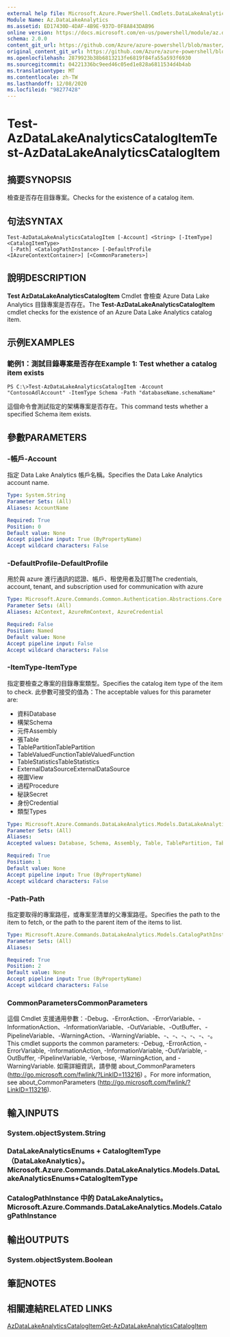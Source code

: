 ```yaml
---
external help file: Microsoft.Azure.PowerShell.Cmdlets.DataLakeAnalytics.dll-Help.xml
Module Name: Az.DataLakeAnalytics
ms.assetid: ED17430D-4DAF-4B9E-937D-0F8A843DAB96
online version: https://docs.microsoft.com/en-us/powershell/module/az.datalakeanalytics/test-azdatalakeanalyticscatalogitem
schema: 2.0.0
content_git_url: https://github.com/Azure/azure-powershell/blob/master/src/DataLakeAnalytics/DataLakeAnalytics/help/Test-AzDataLakeAnalyticsCatalogItem.md
original_content_git_url: https://github.com/Azure/azure-powershell/blob/master/src/DataLakeAnalytics/DataLakeAnalytics/help/Test-AzDataLakeAnalyticsCatalogItem.md
ms.openlocfilehash: 2879923b38b6813213fe6819f84fa55a593f6930
ms.sourcegitcommit: 04221336bc9eed46c05ed1e828a6811534d4b4ab
ms.translationtype: MT
ms.contentlocale: zh-TW
ms.lasthandoff: 12/08/2020
ms.locfileid: "98277428"
---
```

# <span data-ttu-id="6258f-101">Test-AzDataLakeAnalyticsCatalogItem</span><span class="sxs-lookup"><span data-stu-id="6258f-101">Test-AzDataLakeAnalyticsCatalogItem</span></span>

## <span data-ttu-id="6258f-102">摘要</span><span class="sxs-lookup"><span data-stu-id="6258f-102">SYNOPSIS</span></span>
<span data-ttu-id="6258f-103">檢查是否存在目錄專案。</span><span class="sxs-lookup"><span data-stu-id="6258f-103">Checks for the existence of a catalog item.</span></span>

## <span data-ttu-id="6258f-104">句法</span><span class="sxs-lookup"><span data-stu-id="6258f-104">SYNTAX</span></span>

```
Test-AzDataLakeAnalyticsCatalogItem [-Account] <String> [-ItemType] <CatalogItemType>
 [-Path] <CatalogPathInstance> [-DefaultProfile <IAzureContextContainer>] [<CommonParameters>]
```

## <span data-ttu-id="6258f-105">說明</span><span class="sxs-lookup"><span data-stu-id="6258f-105">DESCRIPTION</span></span>
<span data-ttu-id="6258f-106">**Test AzDataLakeAnalyticsCatalogItem** Cmdlet 會檢查 Azure Data Lake Analytics 目錄專案是否存在。</span><span class="sxs-lookup"><span data-stu-id="6258f-106">The **Test-AzDataLakeAnalyticsCatalogItem** cmdlet checks for the existence of an Azure Data Lake Analytics catalog item.</span></span>

## <span data-ttu-id="6258f-107">示例</span><span class="sxs-lookup"><span data-stu-id="6258f-107">EXAMPLES</span></span>

### <span data-ttu-id="6258f-108">範例1：測試目錄專案是否存在</span><span class="sxs-lookup"><span data-stu-id="6258f-108">Example 1: Test whether a catalog item exists</span></span>
```
PS C:\>Test-AzDataLakeAnalyticsCatalogItem -Account "ContosoAdlAccount" -ItemType Schema -Path "databaseName.schemaName"
```

<span data-ttu-id="6258f-109">這個命令會測試指定的架構專案是否存在。</span><span class="sxs-lookup"><span data-stu-id="6258f-109">This command tests whether a specified Schema item exists.</span></span>

## <span data-ttu-id="6258f-110">參數</span><span class="sxs-lookup"><span data-stu-id="6258f-110">PARAMETERS</span></span>

### <span data-ttu-id="6258f-111">-帳戶</span><span class="sxs-lookup"><span data-stu-id="6258f-111">-Account</span></span>
<span data-ttu-id="6258f-112">指定 Data Lake Analytics 帳戶名稱。</span><span class="sxs-lookup"><span data-stu-id="6258f-112">Specifies the Data Lake Analytics account name.</span></span>

```yaml
Type: System.String
Parameter Sets: (All)
Aliases: AccountName

Required: True
Position: 0
Default value: None
Accept pipeline input: True (ByPropertyName)
Accept wildcard characters: False
```

### <span data-ttu-id="6258f-113">-DefaultProfile</span><span class="sxs-lookup"><span data-stu-id="6258f-113">-DefaultProfile</span></span>
<span data-ttu-id="6258f-114">用於與 azure 進行通訊的認證、帳戶、租使用者及訂閱</span><span class="sxs-lookup"><span data-stu-id="6258f-114">The credentials, account, tenant, and subscription used for communication with azure</span></span>

```yaml
Type: Microsoft.Azure.Commands.Common.Authentication.Abstractions.Core.IAzureContextContainer
Parameter Sets: (All)
Aliases: AzContext, AzureRmContext, AzureCredential

Required: False
Position: Named
Default value: None
Accept pipeline input: False
Accept wildcard characters: False
```

### <span data-ttu-id="6258f-115">-ItemType</span><span class="sxs-lookup"><span data-stu-id="6258f-115">-ItemType</span></span>
<span data-ttu-id="6258f-116">指定要檢查之專案的目錄專案類型。</span><span class="sxs-lookup"><span data-stu-id="6258f-116">Specifies the catalog item type of the item to check.</span></span>
<span data-ttu-id="6258f-117">此參數可接受的值為：</span><span class="sxs-lookup"><span data-stu-id="6258f-117">The acceptable values for this parameter are:</span></span>
- <span data-ttu-id="6258f-118">資料</span><span class="sxs-lookup"><span data-stu-id="6258f-118">Database</span></span>
- <span data-ttu-id="6258f-119">構架</span><span class="sxs-lookup"><span data-stu-id="6258f-119">Schema</span></span>
- <span data-ttu-id="6258f-120">元件</span><span class="sxs-lookup"><span data-stu-id="6258f-120">Assembly</span></span>
- <span data-ttu-id="6258f-121">張</span><span class="sxs-lookup"><span data-stu-id="6258f-121">Table</span></span>
- <span data-ttu-id="6258f-122">TablePartition</span><span class="sxs-lookup"><span data-stu-id="6258f-122">TablePartition</span></span>
- <span data-ttu-id="6258f-123">TableValuedFunction</span><span class="sxs-lookup"><span data-stu-id="6258f-123">TableValuedFunction</span></span>
- <span data-ttu-id="6258f-124">TableStatistics</span><span class="sxs-lookup"><span data-stu-id="6258f-124">TableStatistics</span></span>
- <span data-ttu-id="6258f-125">ExternalDataSource</span><span class="sxs-lookup"><span data-stu-id="6258f-125">ExternalDataSource</span></span>
- <span data-ttu-id="6258f-126">視圖</span><span class="sxs-lookup"><span data-stu-id="6258f-126">View</span></span>
- <span data-ttu-id="6258f-127">過程</span><span class="sxs-lookup"><span data-stu-id="6258f-127">Procedure</span></span>
- <span data-ttu-id="6258f-128">秘訣</span><span class="sxs-lookup"><span data-stu-id="6258f-128">Secret</span></span>
- <span data-ttu-id="6258f-129">身份</span><span class="sxs-lookup"><span data-stu-id="6258f-129">Credential</span></span>
- <span data-ttu-id="6258f-130">類型</span><span class="sxs-lookup"><span data-stu-id="6258f-130">Types</span></span>

```yaml
Type: Microsoft.Azure.Commands.DataLakeAnalytics.Models.DataLakeAnalyticsEnums+CatalogItemType
Parameter Sets: (All)
Aliases:
Accepted values: Database, Schema, Assembly, Table, TablePartition, TableValuedFunction, TableStatistics, ExternalDataSource, View, Procedure, Secret, Credential, Types, Package

Required: True
Position: 1
Default value: None
Accept pipeline input: True (ByPropertyName)
Accept wildcard characters: False
```

### <span data-ttu-id="6258f-131">-Path</span><span class="sxs-lookup"><span data-stu-id="6258f-131">-Path</span></span>
<span data-ttu-id="6258f-132">指定要取得的專案路徑，或專案至清單的父專案路徑。</span><span class="sxs-lookup"><span data-stu-id="6258f-132">Specifies the path to the item to fetch, or the path to the parent item of the items to list.</span></span>

```yaml
Type: Microsoft.Azure.Commands.DataLakeAnalytics.Models.CatalogPathInstance
Parameter Sets: (All)
Aliases:

Required: True
Position: 2
Default value: None
Accept pipeline input: True (ByPropertyName)
Accept wildcard characters: False
```

### <span data-ttu-id="6258f-133">CommonParameters</span><span class="sxs-lookup"><span data-stu-id="6258f-133">CommonParameters</span></span>
<span data-ttu-id="6258f-134">這個 Cmdlet 支援通用參數：-Debug、-ErrorAction、-ErrorVariable、-InformationAction、-InformationVariable、-OutVariable、-OutBuffer、-PipelineVariable、-WarningAction、-WarningVariable、-、-、-、-、-、-。</span><span class="sxs-lookup"><span data-stu-id="6258f-134">This cmdlet supports the common parameters: -Debug, -ErrorAction, -ErrorVariable, -InformationAction, -InformationVariable, -OutVariable, -OutBuffer, -PipelineVariable, -Verbose, -WarningAction, and -WarningVariable.</span></span> <span data-ttu-id="6258f-135">如需詳細資訊，請參閱 about_CommonParameters (http://go.microsoft.com/fwlink/?LinkID=113216) 。</span><span class="sxs-lookup"><span data-stu-id="6258f-135">For more information, see about_CommonParameters (http://go.microsoft.com/fwlink/?LinkID=113216).</span></span>

## <span data-ttu-id="6258f-136">輸入</span><span class="sxs-lookup"><span data-stu-id="6258f-136">INPUTS</span></span>

### <span data-ttu-id="6258f-137">System.object</span><span class="sxs-lookup"><span data-stu-id="6258f-137">System.String</span></span>

### <span data-ttu-id="6258f-138">DataLakeAnalyticsEnums + CatalogItemType （DataLakeAnalytics）。</span><span class="sxs-lookup"><span data-stu-id="6258f-138">Microsoft.Azure.Commands.DataLakeAnalytics.Models.DataLakeAnalyticsEnums+CatalogItemType</span></span>

### <span data-ttu-id="6258f-139">CatalogPathInstance 中的 DataLakeAnalytics。</span><span class="sxs-lookup"><span data-stu-id="6258f-139">Microsoft.Azure.Commands.DataLakeAnalytics.Models.CatalogPathInstance</span></span>

## <span data-ttu-id="6258f-140">輸出</span><span class="sxs-lookup"><span data-stu-id="6258f-140">OUTPUTS</span></span>

### <span data-ttu-id="6258f-141">System.object</span><span class="sxs-lookup"><span data-stu-id="6258f-141">System.Boolean</span></span>

## <span data-ttu-id="6258f-142">筆記</span><span class="sxs-lookup"><span data-stu-id="6258f-142">NOTES</span></span>

## <span data-ttu-id="6258f-143">相關連結</span><span class="sxs-lookup"><span data-stu-id="6258f-143">RELATED LINKS</span></span>

[<span data-ttu-id="6258f-144">AzDataLakeAnalyticsCatalogItem</span><span class="sxs-lookup"><span data-stu-id="6258f-144">Get-AzDataLakeAnalyticsCatalogItem</span></span>](./Get-AzDataLakeAnalyticsCatalogItem.md)


